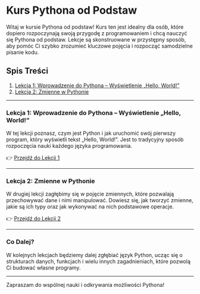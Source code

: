 # Kurs Pythona od Podstaw

Witaj w kursie Pythona od podstaw! Kurs ten jest idealny dla osób, które dopiero rozpoczynają swoją przygodę z programowaniem i chcą nauczyć się Pythona od podstaw. Lekcje są skonstruowane w przystępny sposób, aby pomóc Ci szybko zrozumieć kluczowe pojęcia i rozpocząć samodzielne pisanie kodu.

## Spis Treści

1. [Lekcja 1: Wprowadzenie do Pythona – Wyświetlenie „Hello, World!”](#lekcja-1-wprowadzenie-do-pythona--wyswietlenie-hello-world)
2. [Lekcja 2: Zmienne w Pythonie](#lekcja-2-zmienne-w-pythonie)

---

### Lekcja 1: Wprowadzenie do Pythona – Wyświetlenie „Hello, World!”
W tej lekcji poznasz, czym jest Python i jak uruchomić swój pierwszy program, który wyświetli tekst „Hello, World!”. Jest to tradycyjny sposób rozpoczęcia nauki każdego języka programowania.

👉 [Przejdź do Lekcji 1](https://youtu.be/G1gxc-B_lSw)

---

### Lekcja 2: Zmienne w Pythonie
W drugiej lekcji zagłębimy się w pojęcie zmiennych, które pozwalają przechowywać dane i nimi manipulować. Dowiesz się, jak tworzyć zmienne, jakie są ich typy oraz jak wykonywać na nich podstawowe operacje.

👉 [Przejdź do Lekcji 2](https://youtu.be/URKmpt4G2pA)

---

### Co Dalej?

W kolejnych lekcjach będziemy dalej zgłębiać język Python, ucząc się o strukturach danych, funkcjach i wielu innych zagadnieniach, które pozwolą Ci budować własne programy.

---

Zapraszam do wspólnej nauki i odkrywania możliwości Pythona!
